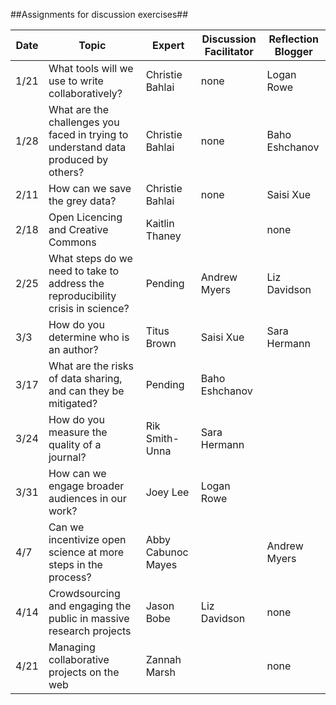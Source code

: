 ##Assignments for discussion exercises##

Date | Topic | Expert | Discussion Facilitator | Reflection Blogger
----|-----|----|-----|------
1/21|What tools will we use to write collaboratively? | Christie Bahlai | none | Logan Rowe
1/28|What are the challenges you faced in trying to understand data produced by others?|Christie Bahlai| none | Baho Eshchanov
2/11|How can we save the grey data?| Christie Bahlai | none | Saisi Xue
2/18|Open Licencing and Creative Commons| Kaitlin Thaney | |none
2/25|What steps do we need to take to address the reproducibility crisis in science? | Pending |Andrew Myers | Liz Davidson
3/3| How do you determine who is an author?|Titus Brown |Saisi Xue |Sara Hermann
3/17|What are the risks of data sharing, and can they be mitigated? |Pending |Baho Eshchanov |
3/24|How do you measure the quality of a journal? |Rik Smith-Unna |Sara Hermann |
3/31|How can we engage broader audiences in our work? |Joey Lee |Logan Rowe |
4/7|Can we incentivize open science at more steps in the process? | Abby Cabunoc Mayes | |Andrew Myers
4/14|Crowdsourcing and engaging the public in massive research projects | Jason Bobe |Liz Davidson | none
4/21| Managing collaborative projects on the web| Zannah Marsh | |none
